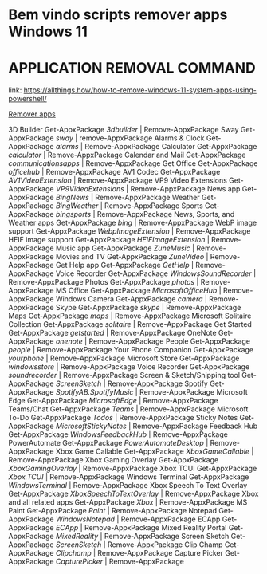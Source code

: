 # Bem vindo scripts remover apps Windows 11

# APPLICATION	REMOVAL COMMAND
link: https://allthings.how/how-to-remove-windows-11-system-apps-using-powershell/

[Remover apps](.Windows/remover_apps.ps1)

3D Builder	Get-AppxPackage *3dbuilder* | Remove-AppxPackage
Sway	Get-AppxPackage *sway* | remove-AppxPackage
Alarms & Clock	Get-AppxPackage *alarms* | Remove-AppxPackage
Calculator	Get-AppxPackage *calculator* | Remove-AppxPackage
Calendar and Mail	Get-AppxPackage *communicationsapps* | Remove-AppxPackage
Get Office	Get-AppxPackage *officehub* | Remove-AppxPackage
AV1 Codec	Get-AppxPackage *AV1VideoExtension* | Remove-AppxPackage
VP9 Video Extensions	Get-AppxPackage *VP9VideoExtensions* | Remove-AppxPackage
News app	Get-AppxPackage *BingNews* | Remove-AppxPackage
Weather	Get-AppxPackage *BingWeather* | Remove-AppxPackage
Sports	Get-AppxPackage *bingsports* | Remove-AppxPackage
News, Sports, and Weather apps	Get-AppxPackage *bing* | Remove-AppxPackage
WebP image support	Get-AppxPackage *WebpImageExtension* | Remove-AppxPackage
HEIF image support	Get-AppxPackage *HEIFImageExtension* | Remove-AppxPackage
Music app	Get-AppxPackage *ZuneMusic* | Remove-AppxPackage
Movies and TV	Get-AppxPackage *ZuneVideo* | Remove-AppxPackage
Get Help app	Get-AppxPackage *GetHelp* | Remove-AppxPackage
Voice Recorder	Get-AppxPackage *WindowsSoundRecorder* | Remove-AppxPackage
Photos	Get-AppxPackage *photos* | Remove-AppxPackage
MS Office	Get-AppxPackage *MicrosoftOfficeHub* | Remove-AppxPackage
Windows Camera	Get-AppxPackage *camera* | Remove-AppxPackage
Skype	Get-AppxPackage *skype* | Remove-AppxPackage
Maps	Get-AppxPackage *maps* | Remove-AppxPackage
Microsoft Solitaire Collection	Get-AppxPackage *solitaire* | Remove-AppxPackage
Get Started	Get-AppxPackage *getstarted* | Remove-AppxPackage
OneNote	Get-AppxPackage *onenote* | Remove-AppxPackage
People	Get-AppxPackage *people* | Remove-AppxPackage
Your Phone Companion	Get-AppxPackage *yourphone* | Remove-AppxPackage
Microsoft Store	Get-AppxPackage *windowsstore* | Remove-AppxPackage
Voice Recorder	Get-AppxPackage *soundrecorder* | Remove-AppxPackage
Screen & Sketch/Snipping tool	Get-AppxPackage *ScreenSketch* | Remove-AppxPackage
Spotify	Get-AppxPackage *SpotifyAB.SpotifyMusic* | Remove-AppxPackage
Microsoft Edge	Get-AppxPackage *MicrosoftEdge* | Remove-AppxPackage
Teams/Chat	Get-AppxPackage *Teams* | Remove-AppxPackage
Microsoft To-Do	Get-AppxPackage *Todos* | Remove-AppxPackage
Sticky Notes	Get-AppxPackage *MicrosoftStickyNotes* | Remove-AppxPackage
Feedback Hub	Get-AppxPackage *WindowsFeedbackHub* | Remove-AppxPackage
PowerAutomate	Get-AppxPackage *PowerAutomateDesktop* | Remove-AppxPackage
Xbox Game Callable	Get-AppxPackage *XboxGameCallable* | Remove-AppxPackage
Xbox Gaming Overlay	Get-AppxPackage *XboxGamingOverlay* | Remove-AppxPackage
Xbox TCUI	Get-AppxPackage *Xbox.TCUI* | Remove-AppxPackage
Windows Terminal	Get-AppxPackage *WindowsTerminal* | Remove-AppxPackage
Xbox Speech To Text Overlay	Get-AppxPackage *XboxSpeechToTextOverlay* | Remove-AppxPackage
Xbox and all related apps	Get-AppxPackage *Xbox* | Remove-AppxPackage
MS Paint	Get-AppxPackage *Paint* | Remove-AppxPackage
Notepad	Get-AppxPackage *WindowsNotepad* | Remove-AppxPackage
ECApp	Get-AppxPackage *ECApp* | Remove-AppxPackage
Mixed Reality Portal	Get-AppxPackage *MixedReality* | Remove-AppxPackage
Screen Sketch	Get-AppxPackage *ScreenSketch* | Remove-AppxPackage
Clip Champ	Get-AppxPackage *Clipchamp* | Remove-AppxPackage
Capture Picker	Get-AppxPackage *CapturePicker* | Remove-AppxPackage